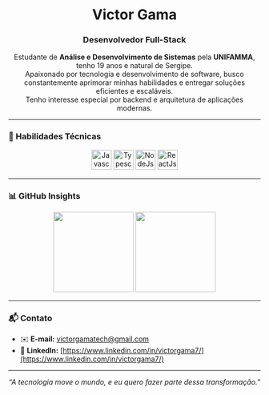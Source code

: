 <h1 align="center">Victor Gama</h1>
<h3 align="center">Desenvolvedor Full-Stack</h3>

<p align="center">
  Estudante de <strong>Análise e Desenvolvimento de Sistemas</strong> pela <strong>UNIFAMMA</strong>, tenho 19 anos e natural de Sergipe.<br/>
  Apaixonado por tecnologia e desenvolvimento de software, busco constantemente aprimorar minhas habilidades e entregar soluções eficientes e escaláveis.<br/>
  Tenho interesse especial por backend e arquitetura de aplicações modernas.
</p>

---

### 💼 Habilidades Técnicas

<div align="center">
  <img alt="Javascript" title="Javascript" style="width: 40px; height: 40px;" src="https://cdn.jsdelivr.net/gh/devicons/devicon@latest/icons/javascript/javascript-original.svg" />
  <img alt="Typescript" title="Typescript" style="width: 40px; height: 40px;" src="https://cdn.jsdelivr.net/gh/devicons/devicon@latest/icons/typescript/typescript-original.svg" />
  <img alt="NodeJs" title="NodeJs" style="width: 40px; height: 40px;" src="https://cdn.jsdelivr.net/gh/devicons/devicon@latest/icons/nodejs/nodejs-original.svg" />
  <img alt="ReactJs" title="ReactJs" style="width: 40px; height: 40px;" src="https://cdn.jsdelivr.net/gh/devicons/devicon@latest/icons/react/react-original.svg" />
</div>

---

### 📊 GitHub Insights

<div align="center">
  <img height="160em" src="https://github-readme-stats.vercel.app/api?username=victorgama7x&show_icons=true&theme=gruvbox&include_all_commits=true&hide_title=true"/>
  <img height="160em" src="https://github-readme-stats.vercel.app/api/top-langs/?username=victorgama7x&layout=compact&theme=gruvbox"/>
</div>

---

### 📬 Contato

- ✉️ **E-mail:** victorgamatech@gmail.com 
- 🔗 **LinkedIn:** [https://www.linkedin.com/in/victorgama7/](https://www.linkedin.com/in/victorgama7/)  

---

<p align="center"><em>“A tecnologia move o mundo, e eu quero fazer parte dessa transformação.”</em></p>
